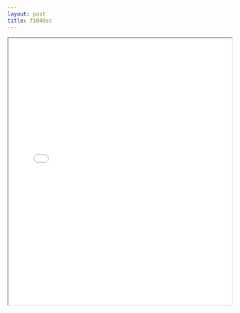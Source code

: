 ```yaml
---
layout: post
title: f1040sc
---
```


<div class="pdf-container">
<iframe src="/ea/assets/pdfs/f1040sc.pdf" height="600" width="100%" allowFullScreen="true"></iframe>
</div>

